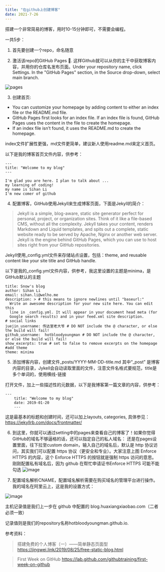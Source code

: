 ```yaml
---
title: "在github上创建博客"
date: 2021-7-26
---
```


搭建一个非常简易的博客，用时10-15分钟即可，不需要会编程。

一共5步：

1. 首先要创建一个repo，命名随意
  
2. 激活该repo的GitHub Pages 📖. 这样Github就可以从你的主干中获取博客内容，并用你的仓库名发布页面。Under your repository name, click Settings. In the "GitHub Pages" section, in the Source drop-down, select main branch.

![pages](https://user-images.githubusercontent.com/76157254/126941246-a0a0c43d-7c90-449a-8c12-32735e07bc21.png)

3. 创建首页:
* You can customize your homepage by adding content to either an index file or the README.md file. 
* GitHub Pages first looks for an index file. If an index file is found, GitHub Pages uses the content in the file to create the homepage. 
* If an index file isn’t found, it uses the README.md to create the homepage.

index文件扩展性更强，md文件更简单，建议新人使用readme.md来定义首页。

以下是我的博客首页文件内容，供参考：

    ---
    title: "Welcome to my blog"
    ---

    I'm glad you are here. I plan to talk about ...
    my learning of coding!
    my name is Sihan Li
    I'm new comer of github

4. 配置博客，GitHub使用Jekyll来生成博客页面，下面是Jekyll的简介：
>Jekyll is a simple, blog-aware, static site generator perfect for personal, project, or organization sites. Think of it like a file-based CMS, without all the complexity. Jekyll takes your content, renders Markdown and Liquid templates, and spits out a complete, static website ready to be served by Apache, Nginx or another web server. Jekyll is the engine behind GitHub Pages, which you can use to host sites right from your GitHub repositories.

Jekyll使用_config.yml文件来存储站点设置，包括：theme, and reusable content like your site title and GitHub handle. 

以下是我的_config.yml文件内容，供参考，我这里设置的主题是minima，是GitHub默认的主题
    
    title: Snow's blog
    author: Sihan Li
    email: sihan.li@welho.me
    description: > # this means to ignore newlines until "baseurl:"
	  Write an awesome description for your new site here. You can edit this
	  line in _config.yml. It will appear in your document head meta (for
	  Google search results) and in your feed.xml site description.
	# social links
	juejin_username: 传达室老大爷 # DO NOT include the @ character, or else the build will fail!
	github_username:  hotbloodyoungman # DO NOT include the @ character, or else the build will fail!
	show_excerpts: true # set to false to remove excerpts on the homepage
	#add theme
	theme: minima

5. 添加博客内容，创建文件_posts/YYYY-MM-DD-title.md 其中“_post” 是博客内容的目录，Jykell会自动读取里面的文件，注意文件名格式要规范，title是多个单词的，使用横线-链接

打开文件，加上一些描述性的元数据，以下是我博客第一篇文章的内容，供参考：

    ---
		title: "Welcome to my blog"
		date: 2019-01-20
		---
这是最基本的标题和创建时间，还可以加上layouts, categories, 具体参见：https://jekyllrb.com/docs/frontmatter/

6. 到这里，你就可以通过setting中的pages来查看自己的博客了！如果你觉得GitHub的域名不够逼格的话，还可以指定自己的私人域名：
还是在pages设置里面，往下拉至custom domain，输入自己的域名后，默认是 http 协议访问，其实我们可以配置 https 协议（更安全和专业）。大家注意上图 Enforce HTTPS 的内容，这个 Enforce HTTPS 的按钮就是强制 https 访问的意思。刚刚配置私有域名后，因为 github 在帮忙申请证书Enforce HTTPS 可能不能勾选
![image](https://user-images.githubusercontent.com/76157254/126944902-dec5f536-796e-42fc-b468-5be0ea285168.png)

7. 配置域名解析CNAME，配置域名解析需要在购买域名的管理平台进行操作。我的域名在阿里云上，这是我的设置方式：

![image](https://user-images.githubusercontent.com/76157254/126945072-41101f12-cbe5-4a9d-8c2d-d449432fb859.png)

主机记录值是我们上一步在 github 中配置的 blog.huaxiangxiaobao.com（二者必须一致）

记录值则是我们的repository名称hotbloodyoungman.github.io.


参考资料：

>搭建免费的个人博客（一）——简单静态页面型  https://jingwei.link/2019/08/25/free-static-blog.html  

>First Week on GitHub  https://lab.github.com/githubtraining/first-week-on-github

